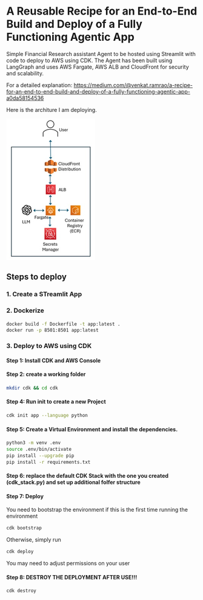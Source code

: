 # A Reusable Recipe for an End-to-End Build and Deploy of a Fully Functioning Agentic App

Simple Financial Research assistant Agent to be hosted using Streamlit with code to deploy to AWS using CDK. The Agent has been built using LangGraph and uses AWS Fargate, AWS ALB and CloudFront for security and scalability.

For a detailed explanation: https://medium.com/@venkat.ramrao/a-recipe-for-an-end-to-end-build-and-deploy-of-a-fully-functioning-agentic-app-a0da58154536

Here is the architure I am deploying.

![Architecture](./images/aws_architecture.jpg)
               
## Steps to deploy
### 1. Create a STreamlit App
### 2. Dockerize
```bash
docker build -f Dockerfile -t app:latest .
docker run -p 8501:8501 app:latest
```
### 3. Deploy to AWS using CDK
#### Step 1: Install CDK and AWS Console
#### Step 2: create a working folder
```bash
mkdir cdk && cd cdk
```
#### Step 4: Run init to create a new Project
```bash
cdk init app --language python
```
#### Step 5: Create a Virtual Environment and install the dependencies.
```bash
python3 -m venv .env
source .env/bin/activate 
pip install --upgrade pip
pip install -r requirements.txt
```
#### Step 6: replace the default CDK Stack with the one you created (cdk_stack.py) and set up additional folfer structure
#### Step 7: Deploy
You need to bootstrap the environment if this is the first time running the environment
```bash
cdk bootstrap
```
Otherwise, simply run
```bash
cdk deploy
```
You may need to adjust permissions on your user
#### Step 8: DESTROY THE DEPLOYMENT AFTER USE!!!
```bash
cdk destroy
```




